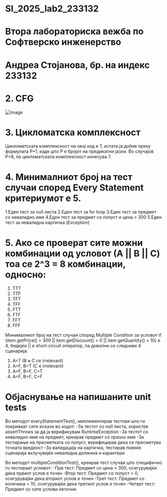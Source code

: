 # SI_2025_lab2_233132
# Втора лабораториска вежба по Софтверско инженерство
# Андреа Стојанова, бр. на индекс 233132

# 2. CFG
![image](https://github.com/user-attachments/assets/5c6c9047-2a9d-45ba-9939-9f765cfc0f4c)

# 3. Цикломатска комплексност
Цикломатската комплексност на овој код е 7, истата ја добив преку формулата P+1, каде што P е бројот на предикатни јазли. Во случајoв P=6, па цикломатската комплексност изнесува 7.

# 4.  Минималниот број на тест случаи според Every Statement критериумот e 5.
1.Еден тест за null листа
2.Еден тест за for loop 
3.Еден тест за предмет со невалидно име
4.Еден тест за предмет со попуст и цена > 300
5.Eден тест за невалидна картичка (Exception)

# 5. Ако се проверат сите можни комбинации од условот (А || B || C) тоа се 2^3 = 8 комбинации, односно:
  1. TTT
  2. TTF
  3. TFT
  4. TFF
  5. FTT
  6. FTF
  7. FFT
  8. FFF

Минималниот број на тест случаи според Multiple Condition за
условот if (item.getPrice() > 300 || item.getDiscount() > 0 || item.getQuantity() > 10) е 4, бидејќи || e short-circuit оператор, па доволни се следниве 4 сценарија:
1. A=T (B и C се irrelevant) 
2. A=F, B=T (C е irrelevant) 
3. A=F, B=F, C=T 
4. A=F, B=F, C=F

# Објаснување на напишаните unit tests
Во методот everyStatementTest(), имплементирав тестови што ги покриваат сите искази во кодот:
-За тестот со null листа, користев assertThrows за да ја верификувам RuntimeException
-За тестот со невалидно име на предмет, креирав предмет со празно име
-За тестирање на пресметката со попуст, верифицирав дека се пресметува точната вредност
-За валидација на картичка, тестирав повеќе сценарија вклучувајќи невалидна должина и карактери

Во методот multipleConditionTest(), креирав тест случаи што специфично го тестираат условот:
-Прв тест: Предмет со цена > 300, осигурувајќи дека првиот услов е точен
-Втор тест: Предмет со попуст > 0, осигурувајќи дека вториот услов е точен
-Трет тест: Предмет со количина > 10, осигурувајќи дека третиот услов е точен
-Четврт тест: Предмет со сите услови неточни
